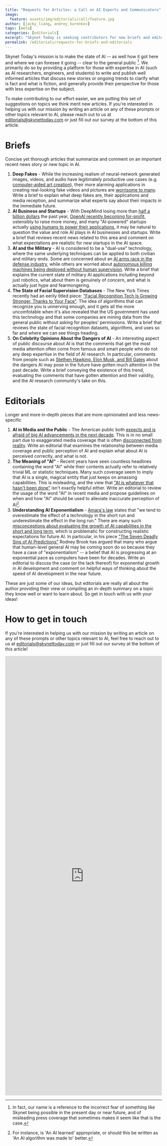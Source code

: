 ```yaml
---
title: "Requests for Articles: a Call on AI Experts and Communicators"
image:
  feature: assets/img/editorials/call/feature.jpg
author: [jacky_liang, andrey_kurenkov]
tags: [meta]
categories: [editorials]
excerpt: "Skynet Today is seeking contributors for new briefs and editorials!"
permalink: /editorials/requests-for-briefs-and-editorials
---
```


Skynet Today's mission is to make the state of AI -- as well how it got here and where we can foresee it going -- clear to the general public [^name]. We primarily do so by providing a platform for those with expertise in AI (such as AI researchers, engineers, and students) to write and publish well informed articles that discuss new stories or ongoing trends to clarify what is fact and what is fiction, and generally provide their perspective for those with less expertise on the subject. 

[^name]: In fact, our name is a reference to the incorrect fear of something like Skynet being possible in the present day or near future, and of misleading press coverage that sometimes makes it seem like that is the case.

To make contributing to our effort easier, we are putting this set of suggestions on topics we think merit new articles. If you're interested in helping us with our mission by writing an article on any of these prompts or other topics relevant to AI, please reach out to us at [editorials@skynettoday.com](mailto:editorials@skynettoday.com) or just fill out our survey at the bottom of this article.

# Briefs
Concise yet thorough articles that summarize and comment on an important recent news story or new topic in AI.

1. **Deep Fakes** - While the increasing realism of neural-network generated images, videos, and audio have legitimately productive use cases (e.g. [computer-aided art creation](https://www.nvidia.com/en-us/research/ai-playground/)), their more alarming applications in creating real-looking fake videos and pictures are [worrisome to many](https://en.wikipedia.org/wiki/Deepfake#Criticisms). Write a brief to explain what deep fakes are, their applications and media reception, and summarize what experts say about their impacts in the immediate future.
2. **AI Business and Startups** - With DeepMind losing more than [half a billion dollars](https://www.bloomberg.com/news/articles/2019-08-07/alphabet-s-deepmind-takes-on-billion-dollar-debt-as-loss-spirals) the past year, [OpenAI recently becoming for-profit](https://techcrunch.com/2019/03/11/openai-shifts-from-nonprofit-to-capped-profit-to-attract-capital/), ostensibly to raise more money, and many "AI-powered" startups actually [using humans to power their applications](https://www.theverge.com/2019/8/14/20805676/engineer-ai-artificial-intelligence-startup-app-development-outsourcing-humans), it may be natural to question the value and role AI plays in AI businesses and startups. Write a brief that reviews recent news related to this area and comment on what expectations are realistic for new startups in the AI space.
3. **AI and the Military** - AI is considered to be a "dual-use" technology, where the same underlying techniques can be applied to both civilian and military ends. Some are concerned about an [AI arms race in the defense industry](https://foreignpolicy.com/2019/03/05/whoever-predicts-the-future-correctly-will-win-the-ai-arms-race-russia-china-united-states-artificial-intelligence-defense/), while others are worried about [autonomous killing machines being deployed without human supervision](https://www.defenseone.com/technology/2019/03/us-military-changing-killing-machine-robo-tank-program-after-controversy/155256/). Write a brief that explains the current state of military AI applications including beyond just robotics, what about them is genuinely of concern, and what is actually just hype and fearmongering.
4. **The State of Facial Supervision Databases** - The New York Times recently had an eerily titled piece: ["Facial Recognition Tech Is Growing Stronger, Thanks to Your Face"](https://www.nytimes.com/2019/07/13/technology/databases-faces-facial-recognition-technology.html). The idea of algorithms that can recognize you is unnerving enough, and it gets all the more uncomfotable when it's also revealed that the US government has used this technology and that some companies are mining data from the general public without asking for peoples' permissions. Write a brief that reviews the state of facial recognition datasets, algorithms, and uses so far and where we can see things heading.
5. **On Celebrity Opinions About the Dangers of AI** - An interesting aspect of public discourse about AI is that the comments that get the most media attention often come from famous and smart people who do not any deep expertise in the field of AI research. In particular, comments from people such as [Stethen Hawking, Elon Musk, and Bill Gates](https://observer.com/2015/08/stephen-hawking-elon-musk-and-bill-gates-warn-about-artificial-intelligence/) about the dangers AI may pose in the future have gotten much attention in the past decade. Write a brief conveying the existence of this trend, evaluating the comments that have gotten attention and their validity, and the AI research community's take on this.


# Editorials
Longer and more in-depth pieces that are more opinionated and less news-specific

1. **AI in Media and the Public** - The American public both [expects and is afraid of big AI advancements in the next decade](https://www.vox.com/future-perfect/2019/1/9/18174081/fhi-govai-ai-safety-american-public-worried-ai-catastrophe). This is in no small part due to exaggerated media coverage that is often [disconnected from reality](https://royalsociety.org/-/media/policy/projects/ai-narratives/AI-narratives-workshop-findings.pdf). Write an editorial that examines the relationship between media coverage and public perception of AI and explain what about AI is perceived correctly, and what is not.
2. **The Meaning of "AI"** - Recent years have seen countless headlines containing the word "AI" while their contents actually refer to relatively trivial ML or statistic techniques. Many such coverage seem to imply that AI is a single, magical entity that just keeps on amassing capabilities. This is misleading, and the view that ["AI is whatever that hasn't been done"](https://en.wikipedia.org/wiki/AI_effect#"The_AI_effect"_tries_to_redefine_AI_to_mean:_AI_is_anything_that_has_not_been_done_yet) isn't exactly helpful either. Write an editorial to review the usage of the word "AI" in recent media and propose guidelines on when and how "AI" should be used to alleviate inaccurate perception of AI[^example].
3. **Understanding AI Exponentialism** - [Amara's law](https://en.wikipedia.org/wiki/Roy_Amara#Amara's_law) states that "we tend to overestimate the effect of a technology in the short run and underestimate the effect in the long run." There are many such [misconceptions about evaluating the growth of AI capabilities in the short and long term](https://www.technologyreview.com/s/609048/the-seven-deadly-sins-of-ai-predictions/), which is problematic for constructing realistic expectations for future AI. In particular, in his piece ["The Seven Deadly Sins of AI Predictions"](https://www.technologyreview.com/s/609048/the-seven-deadly-sins-of-ai-predictions/) Rodney Brook has argued that many who argue that human-level general AI may be coming soon do so because they have a case of "exponentialism"  -- a belief that AI is progressing at an exponential pace as computers have been for decades. Write an editorial to discuss the case (or the lack thereof) for exponential growth in AI development and comment on helpful ways of thinking about the speed of AI development in the near future.

These are just some of our ideas, but editorials are really all about the author providing their view or compiling an in-depth summary on a topic they know well or want to learn about. So get in touch with us with your ideas!

[^example]: For instance, is 'An AI learned' appropriate, or should this be written as 'An AI algorithm was made to' better.

# How to get in touch

If you're interested in helping us with our mission by writing an article on any of these prompts or other topics relevant to AI, feel free to reach out to us at [editorials@skynettoday.com](mailto:editorials@skynettoday.com) or just fill out our survey at the bottom of this article!


<iframe class="mx-auto text-center" src="https://docs.google.com/forms/d/e/1FAIpQLScDRqeP_jaI10g-AMy_CvqVhjgyi0xF783QKT0O10f3R-sw_g/viewform?embedded=true" width="100%" height="1410" frameborder="0" marginheight="0" marginwidth="0">Loading...</iframe>

 
